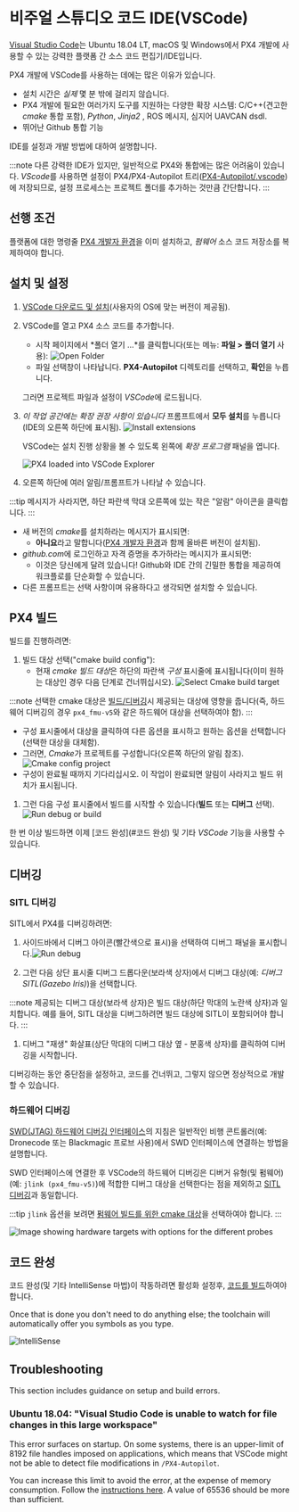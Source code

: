# 비주얼 스튜디오 코드 IDE(VSCode)

[Visual Studio Code](https://code.visualstudio.com/)는 Ubuntu 18.04 LT, macOS 및 Windows에서 PX4 개발에 사용할 수 있는 강력한 플랫폼 간 소스 코드 편집기/IDE입니다.

PX4 개발에 VSCode를 사용하는 데에는 많은 이유가 있습니다.
- 설치 시간은 *실제* 몇 분 밖에 걸리지 않습니다.
- PX4 개발에 필요한 여러가지 도구를 지원하는 다양한 확장 시스템: C/C++(견고한 *cmake* 통합 포함), *Python*, *Jinja2* , ROS 메시지, 심지어 UAVCAN dsdl.
- 뛰어난 Github 통합 기능

IDE를 설정과 개발 방법에 대하여 설명합니다.

:::note
다른 강력한 IDE가 있지만, 일반적으로 PX4와 통합에는 많은 어려움이 있습니다. *VScode*를 사용하면 설정이 PX4/PX4-Autopilot 트리([PX4-Autopilot/.vscode](https://github.com/PX4/PX4-Autopilot/tree/master/.vscode))에 저장되므로, 설정 프로세스는 프로젝트 폴더를 추가하는 것만큼 간단합니다.
:::

## 선행 조건

플랫폼에 대한 명령줄 [PX4 개발자 환경](../dev_setup/dev_env.md)을 이미 설치하고, *펌웨어* 소스 코드 저장소를 복제하여야 합니다.

## 설치 및 설정

1. [VSCode 다운로드 및 설치](https://code.visualstudio.com/)(사용자의 OS에 맞는 버전이 제공됨).
1. VSCode를 열고 PX4 소스 코드를 추가합니다.
   - 시작 페이지에서 *폴더 열기 ...*를 클릭합니다(또는 메뉴: **파일 > 폴더 열기** 사용): ![Open Folder](../../assets/toolchain/vscode/welcome_open_folder.jpg)
   - 파일 선택창이 나타납니다. **PX4-Autopilot** 디렉토리를 선택하고, **확인**을 누릅니다.

   그러면 프로젝트 파일과 설정이 *VSCode*에 로드됩니다.
1. *이 작업 공간에는 확장 권장 사항이 있습니다* 프롬프트에서 **모두 설치**를 누릅니다(IDE의 오른쪽 하단에 표시됨). ![Install extensions](../../assets/toolchain/vscode/prompt_install_extensions.jpg)

   VSCode는 설치 진행 상황을 볼 수 있도록 왼쪽에 *확장 프로그램* 패널을 엽니다.

   ![PX4 loaded into VSCode Explorer](../../assets/toolchain/vscode/installing_extensions.jpg)
1. 오른쪽 하단에 여러 알림/프롬프트가 나타날 수 있습니다.

:::tip
메시지가 사라지면, 하단 파란색 막대 오른쪽에 있는 작은 "알람" 아이콘을 클릭합니다.
:::

   - 새 버전의 *cmake*를 설치하라는 메시지가 표시되면:
     - **아니요**라고 말합니다([PX4 개발자 환경](../dev_setup/dev_env.md)과 함께 올바른 버전이 설치됨).
   - *github.com*에 로그인하고 자격 증명을 추가하라는 메시지가 표시되면:
     - 이것은 당신에게 달려 있습니다! Github와 IDE 간의 긴밀한 통합을 제공하여 워크플로를 단순화할 수 있습니다.
   - 다른 프롬프트는 선택 사항이며 유용하다고 생각되면 설치할 수 있습니다. <!-- perhaps add screenshot of these prompts -->


<a id="building"></a>

## PX4 빌드

빌드를 진행하려면:
1. 빌드 대상 선택("cmake build config"):
   - 현재 *cmake 빌드 대상*은 하단의 파란색 *구성* 표시줄에 표시됩니다(이미 원하는 대상인 경우 다음 단계로 건너뛰십시오). ![Select Cmake build target](../../assets/toolchain/vscode/cmake_build_config.jpg)

:::note
선택한 cmake 대상은 [빌드/디버깅](#debugging)시 제공되는 대상에 영향을 줍니다(즉, 하드웨어 디버깅의 경우 `px4_fmu-v5`와 같은 하드웨어 대상을 선택하여야 함).
:::
   - 구성 표시줄에서 대상을 클릭하여 다른 옵션을 표시하고 원하는 옵션을 선택합니다(선택한 대상을 대체함).
   - 그러면, *Cmake*가 프로젝트를 구성합니다(오른쪽 하단의 알림 참조). ![Cmake config project](../../assets/toolchain/vscode/cmake_configuring_project.jpg)
   - 구성이 완료될 때까지 기다리십시오. 이 작업이 완료되면 알림이 사라지고 빌드 위치가 표시됩니다.
1. 그런 다음 구성 표시줄에서 빌드를 시작할 수 있습니다(**빌드** 또는 **디버그** 선택). ![Run debug or build](../../assets/toolchain/vscode/run_debug_build.jpg)

한 번 이상 빌드하면 이제 \[코드 완성\](#코드 완성) 및 기타 *VSCode* 기능을 사용할 수 있습니다.


## 디버깅

<a id="debugging_sitl"></a>

### SITL 디버깅

SITL에서 PX4를 디버깅하려면:
1. 사이드바에서 디버그 아이콘(빨간색으로 표시)을 선택하여 디버그 패널을 표시합니다.![Run debug](../../assets/toolchain/vscode/vscode_debug.jpg)

1. 그런 다음 상단 표시줄 디버그 드롭다운(보라색 상자)에서 디버그 대상(예: *디버그 SITL(Gazebo Iris)*)을 선택합니다.

:::note
제공되는 디버그 대상(보라색 상자)은 빌드 대상(하단 막대의 노란색 상자)과 일치합니다. 예를 들어, SITL 대상을 디버그하려면 빌드 대상에 SITL이 포함되어야 합니다.
:::
1. 디버그 "재생" 화살표(상단 막대의 디버그 대상 옆 - 분홍색 상자)를 클릭하여 디버깅을 시작합니다.

디버깅하는 동안 중단점을 설정하고, 코드를 건너뛰고, 그렇지 않으면 정상적으로 개발할 수 있습니다.

### 하드웨어 디버깅

[SWD(JTAG) 하드웨어 디버깅 인터페이스](../debug/swd_debug.md)의 지침은 일반적인 비행 콘트롤러(예: Dronecode 또는 Blackmagic 프로브 사용)에서 SWD 인터페이스에 연결하는 방법을 설명합니다.

SWD 인터페이스에 연결한 후 VSCode의 하드웨어 디버깅은 디버거 유형(및 펌웨어)(예: `jlink (px4_fmu-v5)`)에 적합한 디버그 대상을 선택한다는 점을 제외하고 [SITL 디버깅](#debugging_sitl)과 동일합니다.

:::tip
`jlink` 옵션을 보려면 [펌웨어 빌드를 위한 cmake 대상](#building-px4)을 선택하여야 합니다.
:::

![Image showing hardware targets with options for the different probes](../../assets/toolchain/vscode/vscode_hardware_debugging_options.png)

<a id="code completion"></a>

## 코드 완성

코드 완성(및 기타 IntelliSense 마법)이 작동하려면 활성화 설정후, [코드를 빌드](#building)하여야 합니다.

Once that is done you don't need to do anything else; the toolchain will automatically offer you symbols as you type.

![IntelliSense](../../assets/toolchain/vscode/vscode_intellisense.jpg)

## Troubleshooting

This section includes guidance on setup and build errors.

### Ubuntu 18.04: "Visual Studio Code is unable to watch for file changes in this large workspace"

This error surfaces on startup. On some systems, there is an upper-limit of 8192 file handles imposed on applications, which means that VSCode might not be able to detect file modifications in `/PX4-Autopilot`.

You can increase this limit to avoid the error, at the expense of memory consumption. Follow the [instructions here](https://code.visualstudio.com/docs/setup/linux#_visual-studio-code-is-unable-to-watch-for-file-changes-in-this-large-workspace-error-enospc). A value of 65536 should be more than sufficient.
